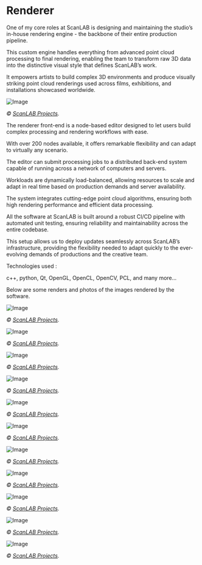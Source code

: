 # Renderer

One of my core roles at ScanLAB is designing and maintaining the studio’s in-house rendering engine - the backbone of their entire production pipeline.

This custom engine handles everything from advanced point cloud processing to final rendering, enabling the team to transform raw 3D data into the distinctive visual style that defines ScanLAB’s work.

It empowers artists to build complex 3D environments and produce visually striking point cloud renderings used across films, exhibitions, and installations showcased worldwide.

![Image](../Images/ScanLAB/Renderella/Renderella_Screenshot.png)

*© [ScanLAB Projects](https://scanlabprojects.co.uk/).*

The renderer front-end is a node-based editor designed to let users build complex processing and rendering workflows with ease.

With over 200 nodes available, it offers remarkable flexibility and can adapt to virtually any scenario.

The editor can submit processing jobs to a distributed back-end system capable of running across a network of computers and servers.

Workloads are dynamically load-balanced, allowing resources to scale and adapt in real time based on production demands and server availability.

The system integrates cutting-edge point cloud algorithms, ensuring both high rendering performance and efficient data processing.

All the software at ScanLAB is built around a robust CI/CD pipeline with automated unit testing, ensuring reliability and maintainability across the entire codebase.

This setup allows us to deploy updates seamlessly across ScanLAB’s infrastructure, providing the flexibility needed to adapt quickly to the ever-evolving demands of productions and the creative team.

Technologies used : 

c++, python, Qt, OpenGL, OpenCL, OpenCV, PCL, and many more...

Below are some renders and photos of the images rendered by the software. 

![Image](../Images/ScanLAB/Renderella/SHOT-05_SOANE.7mZbuel1_79MwK.webp)

*© [ScanLAB Projects](https://scanlabprojects.co.uk/).*

![Image](../Images/ScanLAB/Renderella/SHOT-08_LUXOR.DXfZlDZ1_nfbR1.webp)

*© [ScanLAB Projects](https://scanlabprojects.co.uk/).*

![Image](../Images/ScanLAB/Renderella/SHOT-09_SOANE.CeQZhutG_1BDkQN.webp)

*© [ScanLAB Projects](https://scanlabprojects.co.uk/).*

![Image](../Images/ScanLAB/Renderella/Body_Rythms_1.DFP4vrmG_Z2mxbYq.webp)

*© [ScanLAB Projects](https://scanlabprojects.co.uk/).*

![Image](../Images/ScanLAB/Renderella/Desertpulse--body4.DOKQZIfD_ZymIa0.webp)

*© [ScanLAB Projects](https://scanlabprojects.co.uk/).*

![Image](../Images/ScanLAB/Renderella/Desertpulse--body6.BGxhIskx_1l6rPc.webp)

*© [ScanLAB Projects](https://scanlabprojects.co.uk/).*

![Image](../Images/ScanLAB/Renderella/Desertpulse--body7.Cxb_Fezo_9UFrI.webp)

*© [ScanLAB Projects](https://scanlabprojects.co.uk/).*

![Image](../Images/ScanLAB/Renderella/Desertpulse--body9.D_gNo3fs_Z2upRPl.webp)

*© [ScanLAB Projects](https://scanlabprojects.co.uk/).*

![Image](../Images/ScanLAB/Renderella/framerate--body7.qpHhto4Q_Z3Sp0n.webp)

*© [ScanLAB Projects](https://scanlabprojects.co.uk/).*

![Image](../Images/ScanLAB/Renderella/museum-made-digital-6.Ch7Yr7q1_ZdbXyV.webp)

*© [ScanLAB Projects](https://scanlabprojects.co.uk/).*

![Image](../Images/ScanLAB/Renderella/post-lenticular-landscapes--body22.B9RLo1fv_ZPPGmY.webp)

*© [ScanLAB Projects](https://scanlabprojects.co.uk/).*
